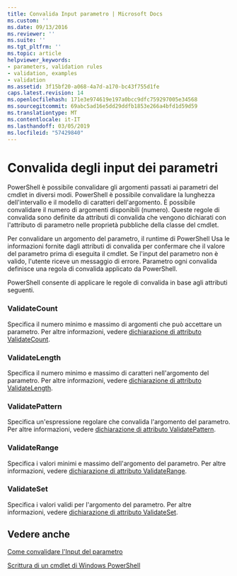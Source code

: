 ```yaml
---
title: Convalida Input parametro | Microsoft Docs
ms.custom: ''
ms.date: 09/13/2016
ms.reviewer: ''
ms.suite: ''
ms.tgt_pltfrm: ''
ms.topic: article
helpviewer_keywords:
- parameters, validation rules
- validation, examples
- validation
ms.assetid: 3f15bf20-a068-4a7d-a170-bc43f755d1fe
caps.latest.revision: 14
ms.openlocfilehash: 171e3e974619e197a0bcc9dfc759297005e34568
ms.sourcegitcommit: 69abc5ad16e5dd29ddfb1853e266a4bfd1d59d59
ms.translationtype: MT
ms.contentlocale: it-IT
ms.lasthandoff: 03/05/2019
ms.locfileid: "57429840"
---
```

# <a name="validating-parameter-input"></a>Convalida degli input dei parametri

PowerShell è possibile convalidare gli argomenti passati ai parametri del cmdlet in diversi modi.
PowerShell è possibile convalidare la lunghezza dell'intervallo e il modello di caratteri dell'argomento.
È possibile convalidare il numero di argomenti disponibili (numero).
Queste regole di convalida sono definite da attributi di convalida che vengono dichiarati con l'attributo di parametro nelle proprietà pubbliche della classe del cmdlet.

Per convalidare un argomento del parametro, il runtime di PowerShell Usa le informazioni fornite dagli attributi di convalida per confermare che il valore del parametro prima di eseguita il cmdlet.
Se l'input del parametro non è valido, l'utente riceve un messaggio di errore.
Parametro ogni convalida definisce una regola di convalida applicato da PowerShell.

PowerShell consente di applicare le regole di convalida in base agli attributi seguenti.

### <a name="validatecount"></a>ValidateCount

Specifica il numero minimo e massimo di argomenti che può accettare un parametro.
Per altre informazioni, vedere [dichiarazione di attributo ValidateCount](./validatecount-attribute-declaration.md).

### <a name="validatelength"></a>ValidateLength

Specifica il numero minimo e massimo di caratteri nell'argomento del parametro.
Per altre informazioni, vedere [dichiarazione di attributo ValidateLength](./validatelength-attribute-declaration.md).

### <a name="validatepattern"></a>ValidatePattern

Specifica un'espressione regolare che convalida l'argomento del parametro.
Per altre informazioni, vedere [dichiarazione di attributo ValidatePattern](./validatepattern-attribute-declaration.md).

### <a name="validaterange"></a>ValidateRange

Specifica i valori minimi e massimo dell'argomento del parametro.
Per altre informazioni, vedere [dichiarazione di attributo ValidateRange](./validaterange-attribute-declaration.md).

### <a name="validateset"></a>ValidateSet

Specifica i valori validi per l'argomento del parametro.
Per altre informazioni, vedere [dichiarazione di attributo ValidateSet](./validateset-attribute-declaration.md).

## <a name="see-also"></a>Vedere anche

[Come convalidare l'Input del parametro](./how-to-validate-parameter-input.md)

[Scrittura di un cmdlet di Windows PowerShell](./writing-a-windows-powershell-cmdlet.md)
